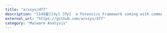 ```yaml
---
title: "arxsys/dff"
description: "[149星][4y] [Py]  a Forensics Framework coming with command line and graphical interfaces"
external_url: "https://github.com/arxsys/dff"
category: "Malware Analysis"
---
```

